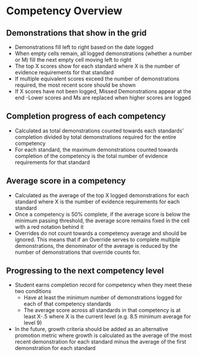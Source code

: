 # Competency Overview

## Demonstrations that show in the grid

* Demonstrations fill left to right based on the date logged
* When empty cells remain, all logged demonstrations \(whether a number or M\) fill the next empty cell moving left to right
* The top X scores show for each standard where X is the number of evidence requirements for that standard
* If multiple equivalent scores exceed the number of demonstrations required, the most recent score should be shown
* If X scores have not been logged, Missed Demonstrations appear at the end
  -Lower scores and Ms are replaced when higher scores are logged

## Completion progress of each competency

* Calculated as total demonstrations counted towards each standards’ completion divided by total demonstrations required for the entire competency
* For each standard, the maximum demonstrations counted towards completion of the competency is the total number of evidence requirements for that standard

## Average score in a competency

* Calculated as the average of the top X logged demonstrations for each standard where X is the number of evidence requirements for each standard
* Once a competency is 50% complete, if the average score is below the minimum passing threshold, the average score remains fixed in the cell with a red notation behind it
* Overrides do not count towards a competency average and should be ignored. This means that if an Override serves to complete multiple demonstrations, the denominator of the average is reduced by the number of demonstrations that override counts for.

## Progressing to the next competency level

* Student earns completion record for competency when they meet these two conditions
  * Have at least the minimum number of demonstrations logged for each of that competency standards
  * The average score across all standards in that competency is at least X-.5 where X is the current level \(e.g. 8.5 minimum average for level 9\)
* In the future, growth criteria should be added as an alternative promotion metric where growth is calculated as the average of the most recent demonstration for each standard minus the average of the first demonstration for each standard
